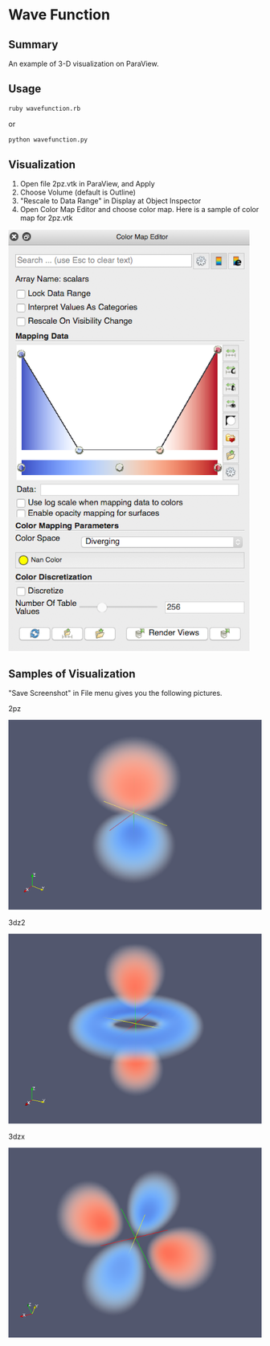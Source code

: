 # Wave Function

## Summary
An example of 3-D visualization on ParaView.

## Usage

```sh
ruby wavefunction.rb
```

or

```sh
python wavefunction.py
```


## Visualization

1. Open file 2pz.vtk in ParaView, and Apply
2. Choose Volume (default is Outline)
3. "Rescale to Data Range" in Display at Object Inspector
4. Open Color Map Editor and choose color map. Here is a sample of color map for 2pz.vtk

![colormap.png](result/colormap.png)

## Samples of Visualization

"Save Screenshot" in File menu gives you the following pictures.

2pz

![2pz](result/2pz.png)

3dz2

![3dz2](result/3dz2.png)

3dzx

![3dzx](result/3dzx.png)
